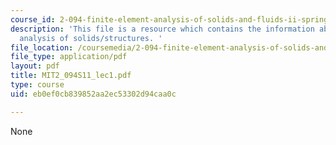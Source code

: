 ```yaml
---
course_id: 2-094-finite-element-analysis-of-solids-and-fluids-ii-spring-2011
description: 'This file is a resource which contains the information about large displacement
  analysis of solids/structures. '
file_location: /coursemedia/2-094-finite-element-analysis-of-solids-and-fluids-ii-spring-2011/eb0ef0cb839852aa2ec53302d94caa0c_MIT2_094S11_lec1.pdf
file_type: application/pdf
layout: pdf
title: MIT2_094S11_lec1.pdf
type: course
uid: eb0ef0cb839852aa2ec53302d94caa0c

---
```

None